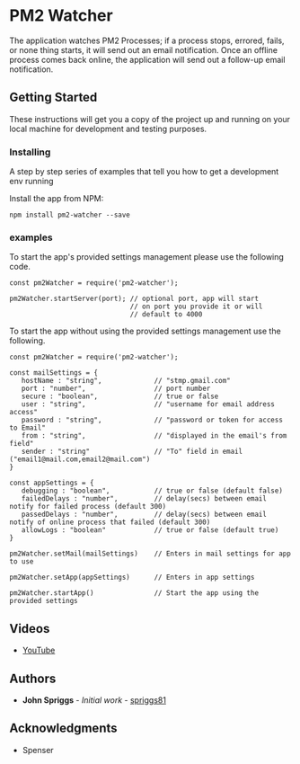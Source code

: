 # PM2 Watcher

The application watches PM2 Processes; if a process stops, errored, fails, or none thing starts, it will send out an email notification.  Once an offline process comes back online, the application will send out a follow-up email notification.

## Getting Started

These instructions will get you a copy of the project up and running on your local machine for development and testing purposes.

### Installing

A step by step series of examples that tell you how to get a development env running

Install the app from NPM:

```
npm install pm2-watcher --save
```

### examples

To start the app's provided settings management please use the following code.

```
const pm2Watcher = require('pm2-watcher');

pm2Watcher.startServer(port); // optional port, app will start
                              // on port you provide it or will
                              // default to 4000
```

To start the app without using the provided settings management use the following.

```
const pm2Watcher = require('pm2-watcher');

const mailSettings = {
   hostName : "string",             // "stmp.gmail.com"
   port : "number",                 // port number
   secure : "boolean",              // true or false
   user : "string",                 // "username for email address access"
   password : "string",             // "password or token for access to Email"
   from : "string",                 // "displayed in the email's from field"
   sender : "string"                // "To" field in email ("email1@mail.com,email2@mail.com")
}

const appSettings = {
   debugging : "boolean",           // true or false (default false)
   failedDelays : "number",         // delay(secs) between email notify for failed process (default 300)
   passedDelays : "number",         // delay(secs) between email notify of online process that failed (default 300)
   allowLogs : "boolean"            // true or false (default true)
}

pm2Watcher.setMail(mailSettings)    // Enters in mail settings for app to use

pm2Watcher.setApp(appSettings)      // Enters in app settings

pm2Watcher.startApp()               // Start the app using the provided settings
```

## Videos

* [YouTube](https://youtu.be/8m2RnxCvOL0)

## Authors

* **John Spriggs** - *Initial work* - [spriggs81](https://github.com/spriggs81)

## Acknowledgments
*  Spenser
